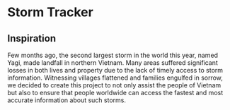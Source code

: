 # Storm Tracker
## Inspiration
Few months ago, the second largest storm in the world this year, named Yagi, made landfall in northern Vietnam. Many areas suffered significant losses in both lives and property due to the lack of timely access to storm information. Witnessing villages flattened and families engulfed in sorrow, we decided to create this project to not only assist the people of Vietnam but also to ensure that people worldwide can access the fastest and most accurate information about such storms.
